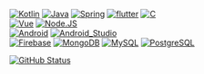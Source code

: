 
<p align="center" >


    
[![Kotlin](https://img.shields.io/badge/Kotlin-white?logo=kotlin&logoColor=white&labelColor=AE57FA)]()
[![Java](https://img.shields.io/badge/Java-white?logo=java&logoColor=white&labelColor=yellow)]()
[![Spring](https://img.shields.io/badge/Spring-white?logo=spring&logoColor=white&labelColor=339933)]()
[![flutter](https://img.shields.io/badge/Flutter-white?logo=flutter&logoColor=white&labelColor=279FDF)]()
[![C](https://img.shields.io/badge/c-white?logo=c&logoColor=white&labelColor=279FDF)]()
</br>
[![Vue](https://img.shields.io/badge/Vue-white?logo=vuedotjs&logoColor=white&labelColor=4FC08D)]()
[![Node.JS](https://img.shields.io/badge/Node.JS-white?logo=node.js&logoColor=white&labelColor=339933)]()
</br>
[![Android](https://img.shields.io/badge/Android-white?logo=android&logoColor=white&labelColor=3DDC84)]()
[![Android_Studio](https://img.shields.io/badge/Android_Studio-white?logo=android-studio&logoColor=white&labelColor=3DDC84)]()
</br>
[![Firebase](https://img.shields.io/badge/Firebase-white?logo=firebase&logoColor=white&labelColor=FFCA28)]()
[![MongoDB](https://img.shields.io/badge/MongoDB-white?logo=mongodb&logoColor=white&labelColor=47A248)]()
[![MySQL](https://img.shields.io/badge/MySQL-white?logo=mysql&logoColor=white&labelColor=279FDF)]()
[![PostgreSQL](https://img.shields.io/badge/PostgreSQL-white?logo=postgresql&logoColor=white&labelColor=279FDF)]()



<a href="https://github.com/Adrian-REH"><img alt="GitHub Status" src="https://github-readme-stats.vercel.app/api/top-langs/?username=adrian-REH&&layout=compact"/></a>

</p>

